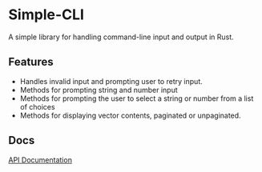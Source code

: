# Simple-CLI

A simple library for handling command-line input and output in Rust.

## Features

- Handles invalid input and prompting user to retry input.
- Methods for prompting string and number input
- Methods for prompting the user to select a string or number from a list of choices
- Methods for displaying vector contents, paginated or unpaginated.

## Docs

[API Documentation](https://docs.rs/simple-cli/latest/simple_cli/)
